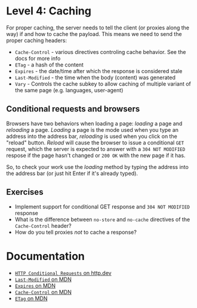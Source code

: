 # Level 4: Caching
For proper caching, the server needs to tell the client (or proxies along the way) if and how to cache the payload. This means we need to send the proper caching headers:
- `Cache-Control` - various directives controling cache behavior. See the docs for more info
- `ETag` - a hash of the content
- `Expires` - the date/time after which the response is considered stale
- `Last-Modified` - the time when the body (content) was generated
- `Vary` - Controls the cache subkey to allow caching of multiple variant of the same page (e.g. languages, user-agent)

## Conditional requests and browsers
Browsers have two behaviors when loading a page: _loading_ a page and _reloading_ a page. _Loading_ a page is the mode used when you type an address into the address bar, _reloading_ is used when you click on the "reload" button. _Reload_ will cause the browser to issue a conditional `GET` request, which the server is expected to answer with a `304 NOT MODIFIED` respose if the page hasn't changed or `200 OK` with the new page if it has.

So, to check your work use the _loading_ method by typing the address into the address bar (or just hit Enter if it's already typed).

## Exercises
- Implement support for conditional GET response and `304 NOT MODIFIED` response
- What is the difference between `no-store` and `no-cache` directives of the `Cache-Control` header?
- How do you tell proxies _not_ to cache a response?

# Documentation
- [`HTTP Conditional Requests` on http.dev](https://http.dev/conditional-requests)
- [`Last-Modified` on MDN](https://developer.mozilla.org/en-US/docs/Web/HTTP/Headers/Last-Modified)
- [`Expires` on MDN](https://developer.mozilla.org/en-US/docs/Web/HTTP/Headers/Expires)
- [`Cache-Control` on MDN](https://developer.mozilla.org/en-US/docs/Web/HTTP/Headers/Cache-Control)
- [`ETag` on MDN](https://developer.mozilla.org/en-US/docs/Web/HTTP/Headers/ETag)